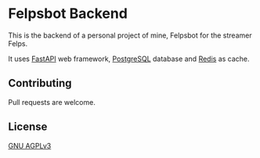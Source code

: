 # Felpsbot Backend

This is the backend of a personal project of mine, Felpsbot for the streamer Felps.

It uses [FastAPI](https://fastapi.tiangolo.com/) web framework, [PostgreSQL](https://www.postgresql.org/) database and [Redis](https://redis.io/) as cache.

## Contributing

Pull requests are welcome.

## License

[GNU AGPLv3](https://choosealicense.com/licenses/agpl-3.0/)

